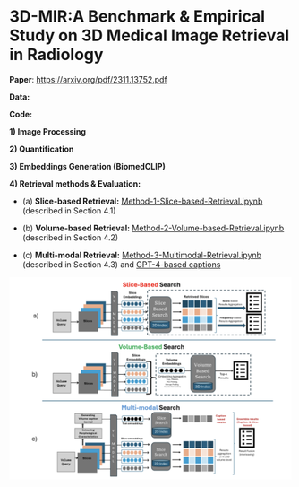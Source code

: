 # 3D-MIR:A Benchmark & Empirical Study on 3D Medical Image Retrieval in Radiology

**Paper**: https://arxiv.org/pdf/2311.13752.pdf 

**Data:**

**Code:**

**1) Image Processing**

**2) Quantification**

**3) Embeddings Generation (BiomedCLIP)**

**4) Retrieval methods & Evaluation:**

  - (a) **Slice-based Retrieval:** [Method-1-Slice-based-Retrieval.ipynb](https://github.com/abachaa/3D-MIR/blob/main/Code/Retrieval-Methods-and-Evaluation/Method-1-Slice-based-Retrieval.ipynb) (described in Section 4.1)
  
  - (b) **Volume-based Retrieval:** [Method-2-Volume-based-Retrieval.ipynb](https://github.com/abachaa/3D-MIR/blob/main/Code/Retrieval-Methods-and-Evaluation/Method-2-Volume-based-Retrieval.ipynb) (described in Section 4.2)
  
  - (c) **Multi-modal Retrieval:** [Method-3-Multimodal-Retrieval.ipynb](https://github.com/abachaa/3D-MIR/blob/main/Code/Retrieval-Methods-and-Evaluation/Method-3-Multimodal-Retrieval.ipynb) (described in Section 4.3)
    and [GPT-4-based captions](https://github.com/abachaa/3D-MIR/tree/main/Code/Retrieval-Methods-and-Evaluation/msd_gpt4_captions)

<img src="https://github.com/abachaa/3D-MIR/blob/main/3d-image-search-methods.png" width="780"/> 
  
